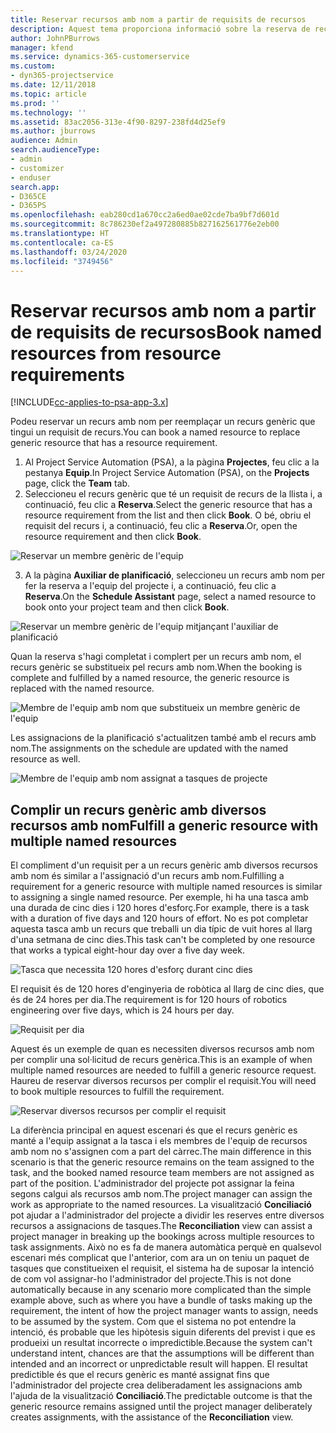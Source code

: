 ```yaml
---
title: Reservar recursos amb nom a partir de requisits de recursos
description: Aquest tema proporciona informació sobre la reserva de recursos amb nom per a un requisit de recurs genèric.
author: JohnPBurrows
manager: kfend
ms.service: dynamics-365-customerservice
ms.custom:
- dyn365-projectservice
ms.date: 12/11/2018
ms.topic: article
ms.prod: ''
ms.technology: ''
ms.assetid: 83ac2056-313e-4f90-8297-238fd4d25ef9
ms.author: jburrows
audience: Admin
search.audienceType:
- admin
- customizer
- enduser
search.app:
- D365CE
- D365PS
ms.openlocfilehash: eab280cd1a670cc2a6ed0ae02cde7ba9bf7d601d
ms.sourcegitcommit: 8c786230ef2a497280885b827162561776e2eb00
ms.translationtype: HT
ms.contentlocale: ca-ES
ms.lasthandoff: 03/24/2020
ms.locfileid: "3749456"
---
```

# <a name="book-named-resources-from-resource-requirements"></a><span data-ttu-id="b80fc-103">Reservar recursos amb nom a partir de requisits de recursos</span><span class="sxs-lookup"><span data-stu-id="b80fc-103">Book named resources from resource requirements</span></span>

[!INCLUDE[cc-applies-to-psa-app-3.x](../includes/cc-applies-to-psa-app-3x.md)]

<span data-ttu-id="b80fc-104">Podeu reservar un recurs amb nom per reemplaçar un recurs genèric que tingui un requisit de recurs.</span><span class="sxs-lookup"><span data-stu-id="b80fc-104">You can book a named resource to replace generic resource that has a resource requirement.</span></span>

1. <span data-ttu-id="b80fc-105">Al Project Service Automation (PSA), a la pàgina **Projectes**, feu clic a la pestanya **Equip**.</span><span class="sxs-lookup"><span data-stu-id="b80fc-105">In Project Service Automation (PSA), on the **Projects** page, click the **Team** tab.</span></span>
2. <span data-ttu-id="b80fc-106">Seleccioneu el recurs genèric que té un requisit de recurs de la llista i, a continuació, feu clic a **Reserva**.</span><span class="sxs-lookup"><span data-stu-id="b80fc-106">Select the generic resource that has a resource requirement from the list and then click **Book**.</span></span> <span data-ttu-id="b80fc-107">O bé, obriu el requisit del recurs i, a continuació, feu clic a **Reserva**.</span><span class="sxs-lookup"><span data-stu-id="b80fc-107">Or, open the resource requirement and then click **Book**.</span></span>


![Reservar un membre genèric de l'equip](media/RM-how-to-14.png)


3. <span data-ttu-id="b80fc-109">A la pàgina **Auxiliar de planificació**, seleccioneu un recurs amb nom per fer la reserva a l'equip del projecte i, a continuació, feu clic a **Reserva**.</span><span class="sxs-lookup"><span data-stu-id="b80fc-109">On the **Schedule Assistant** page, select a named resource to book onto your project team and then click **Book**.</span></span>

![Reservar un membre genèric de l'equip mitjançant l'auxiliar de planificació](media/RM-how-to-15.png)

<span data-ttu-id="b80fc-111">Quan la reserva s'hagi completat i complert per un recurs amb nom, el recurs genèric se substitueix pel recurs amb nom.</span><span class="sxs-lookup"><span data-stu-id="b80fc-111">When the booking is complete and fulfilled by a named resource, the generic resource is replaced with the named resource.</span></span>

![Membre de l'equip amb nom que substitueix un membre genèric de l'equip](media/RM-how-to-16.png)

<span data-ttu-id="b80fc-113">Les assignacions de la planificació s'actualitzen també amb el recurs amb nom.</span><span class="sxs-lookup"><span data-stu-id="b80fc-113">The assignments on the schedule are updated with the named resource as well.</span></span>

![Membre de l'equip amb nom assignat a tasques de projecte](media/RM-how-to-17.png)

## <a name="fulfill-a-generic-resource-with-multiple-named-resources"></a><span data-ttu-id="b80fc-115">Complir un recurs genèric amb diversos recursos amb nom</span><span class="sxs-lookup"><span data-stu-id="b80fc-115">Fulfill a generic resource with multiple named resources</span></span>
<span data-ttu-id="b80fc-116">El compliment d'un requisit per a un recurs genèric amb diversos recursos amb nom és similar a l'assignació d'un recurs amb nom.</span><span class="sxs-lookup"><span data-stu-id="b80fc-116">Fulfilling a requirement for a generic resource with multiple named resources is similar to assigning a single named resource.</span></span> <span data-ttu-id="b80fc-117">Per exemple, hi ha una tasca amb una durada de cinc dies i 120 hores d'esforç.</span><span class="sxs-lookup"><span data-stu-id="b80fc-117">For example, there is a task with a duration of five days and 120 hours of effort.</span></span> <span data-ttu-id="b80fc-118">No es pot completar aquesta tasca amb un recurs que treballi un dia típic de vuit hores al llarg d'una setmana de cinc dies.</span><span class="sxs-lookup"><span data-stu-id="b80fc-118">This task can't be completed by one resource that works a typical eight-hour day over a five day week.</span></span> 

![Tasca que necessita 120 hores d'esforç durant cinc dies](media/RM-how-to-21.png)

<span data-ttu-id="b80fc-120">El requisit és de 120 hores d'enginyeria de robòtica al llarg de cinc dies, que és de 24 hores per dia.</span><span class="sxs-lookup"><span data-stu-id="b80fc-120">The requirement is for 120 hours of robotics engineering over five days, which is 24 hours per day.</span></span>

![Requisit per dia](media/RM-how-to-22.png)

<span data-ttu-id="b80fc-122">Aquest és un exemple de quan es necessiten diversos recursos amb nom per complir una sol·licitud de recurs genèrica.</span><span class="sxs-lookup"><span data-stu-id="b80fc-122">This is an example of when multiple named resources are needed to fulfill a generic resource request.</span></span> <span data-ttu-id="b80fc-123">Haureu de reservar diversos recursos per complir el requisit.</span><span class="sxs-lookup"><span data-stu-id="b80fc-123">You will need to book multiple resources to fulfill the requirement.</span></span>

![Reservar diversos recursos per complir el requisit](media/RM-how-to-23.png)

<span data-ttu-id="b80fc-125">La diferència principal en aquest escenari és que el recurs genèric es manté a l'equip assignat a la tasca i els membres de l'equip de recursos amb nom no s'assignen com a part del càrrec.</span><span class="sxs-lookup"><span data-stu-id="b80fc-125">The main difference in this scenario is that the generic resource remains on the team assigned to the task, and the booked named resource team members are not assigned as part of the position.</span></span> <span data-ttu-id="b80fc-126">L'administrador del projecte pot assignar la feina segons calgui als recursos amb nom.</span><span class="sxs-lookup"><span data-stu-id="b80fc-126">The project manager can assign the work as appropriate to the named resources.</span></span> <span data-ttu-id="b80fc-127">La visualització **Conciliació** pot ajudar a l'administrador del projecte a dividir les reserves entre diversos recursos a assignacions de tasques.</span><span class="sxs-lookup"><span data-stu-id="b80fc-127">The **Reconciliation** view can assist a project manager in breaking up the bookings across multiple resources to task assignments.</span></span> <span data-ttu-id="b80fc-128">Això no es fa de manera automàtica perquè en qualsevol escenari més complicat que l'anterior, com ara un on teniu un paquet de tasques que constitueixen el requisit, el sistema ha de suposar la intenció de com vol assignar-ho l'administrador del projecte.</span><span class="sxs-lookup"><span data-stu-id="b80fc-128">This is not done automatically because in any scenario more complicated than the simple example above, such as where you have a bundle of tasks making up the requirement, the intent of how the project manager wants to assign, needs to be assumed by the system.</span></span> <span data-ttu-id="b80fc-129">Com que el sistema no pot entendre la intenció, és probable que les hipòtesis siguin diferents del previst i que es produeixi un resultat incorrecte o impredictible.</span><span class="sxs-lookup"><span data-stu-id="b80fc-129">Because the system can't understand intent, chances are that the assumptions will be different than intended and an incorrect or unpredictable result will happen.</span></span> <span data-ttu-id="b80fc-130">El resultat predictible és que el recurs genèric es manté assignat fins que l'administrador del projecte crea deliberadament les assignacions amb l'ajuda de la visualització **Conciliació**.</span><span class="sxs-lookup"><span data-stu-id="b80fc-130">The predictable outcome is that the generic resource remains assigned until the project manager deliberately creates assignments, with the assistance of the **Reconciliation** view.</span></span>



